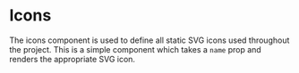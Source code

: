 # Icons

The icons component is used to define all static SVG icons used throughout the project. This is a simple component which takes a `name` prop and renders the appropriate SVG icon.
